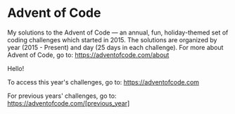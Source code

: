 # Advent of Code
My solutions to the Advent of Code — an annual, fun, holiday-themed set of coding challenges which started in 2015. The solutions are organized by year (2015 - Present) and day (25 days in each challenge). For more about Advent of Code, go to: https://adventofcode.com/about

Hello!

To access this year's challenges, go to: https://adventofcode.com

For previous years' challenges, go to: https://adventofcode.com/[previous_year]
